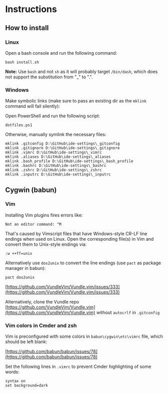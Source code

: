 # Instructions

## How to install

### Linux
Open a bash console and run the following command:
```
bash install.sh
```
**Note:** Use `bash` and not `sh` as it will probably target `/bin/dash`, which does not support the substitution from "_" to ".".

### Windows
Make symbolic links (make sure to pass an existing dir as the `mklink` command will fail silently):

Open PowerShell and run the following script:
```
dotfiles.ps1
```

Otherwise, manually symlink the necessary files:
```
mklink .gitconfig D:\GitHub\ide-settings\_gitconfig
mklink .gitignore D:\GitHub\ide-settings\_gitignore
mklink .vimrc D:\GitHub\ide-settings\_vimrc
mklink .aliases D:\GitHub\ide-settings\_aliases
mklink .bash_profile D:\GitHub\ide-settings\_bash_profile
mklink .bashrc D:\GitHub\ide-settings\_bashrc
mklink .zshrc D:\GitHub\ide-settings\_zshrc
mklink .inputrc D:\GitHub\ide-settings\_inputrc
 ```
## Cygwin (babun)

### Vim

Installing Vim plugins fires errors like:
```
Not an editor command: ^M
```
That's caused by Vimscript files that have Windows-style CR-LF line endings when used on Linux. Open the corresponding file(s) in Vim and convert them to Unix-style endings via:
```
:w ++ff=unix
```

Alternatively use `dos2unix` to convert the line endings (use `pact` as package manager in babun):
```
pact dos2unix
```
[https://github.com/VundleVim/Vundle.vim/issues/333](https://github.com/VundleVim/Vundle.vim/issues/333)

Alternatively, clone the Vundle repo [https://github.com/VundleVim/Vundle.vim](https://github.com/VundleVim/Vundle.vim) without `autocrlf` in `.gitconfig`

### Vim colors in Cmder and zsh

Vim is preconfigured with some colors in `babun\cygwin\etc\vimrc` file, which should be left blank:

[https://github.com/babun/babun/issues/78](https://github.com/babun/babun/issues/78)

Set the following lines in `.vimrc` to prevent Cmder highlighting of some words:
```
syntax on
set background=dark
```













